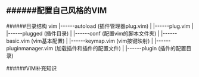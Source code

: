 ######配置自己风格的VIM
---
######目录结构
	vim 
	 |------autoload (插件管理器plug.vim)
	 |		 	|------plug.vim
	 |
	 |------plugged  (插件目录)
	 |
	 |------conf (配置vim的脚本文件夹)
	 			|
	 			|------basic.vim	(vim基本配置)
	 			|
	 			|------keymap.vim	(vim按键映射)
	 			|
	 			|------pluginmanager.vim  (加载插件和插件的配置文件)
	 			|
	 			|------plugin (插件的配置目录)

######VIM补充知识

